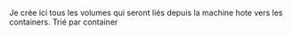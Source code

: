 Je crée ici tous les volumes qui seront liés depuis la machine hote vers les containers. Trié par container
